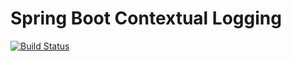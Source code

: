 Spring Boot Contextual Logging
==============================

[![Build Status](https://api.travis-ci.org/timpeeters/spring-boot-contextual-logging.svg?branch=master)](https://www.travis-ci.org/timpeeters/spring-boot-contextual-logging)
